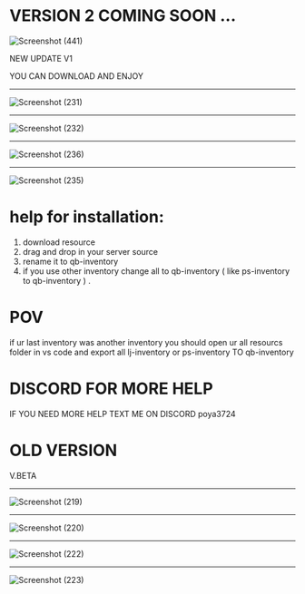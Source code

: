 # VERSION 2 COMING SOON ...

![Screenshot (441)](https://github.com/user-attachments/assets/079b8f6b-234a-4fb6-8a0c-09efd2b8e751)


NEW UPDATE V1

YOU CAN DOWNLOAD AND ENJOY

**********
 
![Screenshot (231)](https://github.com/pooyahpx/Nopixel-4.0-inventory/assets/73234330/8a6809c3-90ee-477b-a51e-387e497807db)


************

![Screenshot (232)](https://github.com/pooyahpx/Nopixel-4.0-inventory/assets/73234330/08b2b835-5348-425b-9a1d-43af9036b501)


*************

![Screenshot (236)](https://github.com/pooyahpx/Nopixel-4.0-inventory/assets/73234330/a7f78da0-e5b9-4e42-a4fe-a7fe1866bfde)


**************

![Screenshot (235)](https://github.com/pooyahpx/Nopixel-4.0-inventory/assets/73234330/b55c5201-154d-439e-93d8-998dc148828a)

# help for installation:

1. download resource
2. drag and drop in your server source
3. rename it to qb-inventory
4. if you use other inventory change all to qb-inventory ( like ps-inventory to qb-inventory ) .

# POV
if ur last inventory was another inventory you should open ur all resourcs folder in vs code and export all lj-inventory or ps-inventory TO qb-inventory

# DISCORD FOR MORE HELP 

IF YOU NEED MORE HELP TEXT ME ON DISCORD poya3724

# OLD VERSION

V.BETA

**********
 
![Screenshot (219)](https://github.com/pooyahpx/Nopixel-4.0-inventory/assets/73234330/f578701a-a287-4fb0-972b-afe084b8b242)

************

![Screenshot (220)](https://github.com/pooyahpx/Nopixel-4.0-inventory/assets/73234330/d161a0d6-652d-4180-9aab-018c21f04ae8)

*************

![Screenshot (222)](https://github.com/pooyahpx/Nopixel-4.0-inventory/assets/73234330/fb50d7d7-a8cd-44f7-8c53-11777e2a22f7)

**************

![Screenshot (223)](https://github.com/pooyahpx/Nopixel-4.0-inventory/assets/73234330/45d1bd5c-06ca-4958-8248-26766d304bde)
